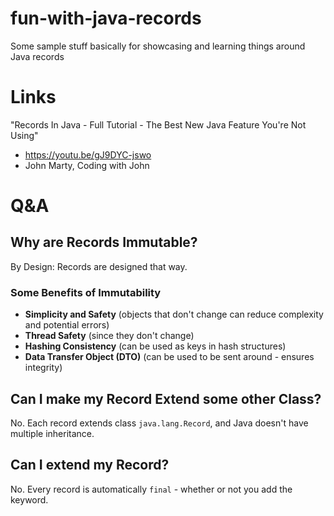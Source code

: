 # fun-with-java-records
Some sample stuff basically for showcasing and learning things around Java records

# Links
"Records In Java - Full Tutorial - The Best New Java Feature You're Not Using"
* https://youtu.be/gJ9DYC-jswo
* John Marty, Coding with John

# Q&A
## Why are Records Immutable?
By Design: Records are designed that way.

### Some Benefits of Immutability
- **Simplicity and Safety** (objects that don't change can reduce complexity and potential errors)
- **Thread Safety** (since they don't change)
- **Hashing Consistency** (can be used as keys in hash structures)
- **Data Transfer Object (DTO)** (can be used to be sent around - ensures integrity)

## Can I make my Record Extend some other Class?
No. Each record extends class `java.lang.Record`, and Java doesn't have multiple inheritance.

## Can I extend my Record?
No. Every record is automatically `final` - whether or not you add the keyword.







